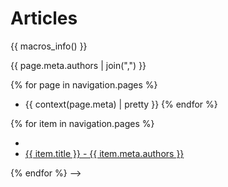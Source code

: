 # Articles

<!-- markdownlint-disable MD033 -->

{{ macros_info() }}

{{ page.meta.authors | join(",") }}

{% for page in navigation.pages %}

- {{ context(page.meta) | pretty }}
{% endfor %}

{% for item in navigation.pages %}

- <li><a href="{{ fix_url(item.url) }}">{{ item.title }} - {{ item.meta.authors }}</a></li>

{% endfor %} -->
<!-- markdownlint-disable MD033 -->
